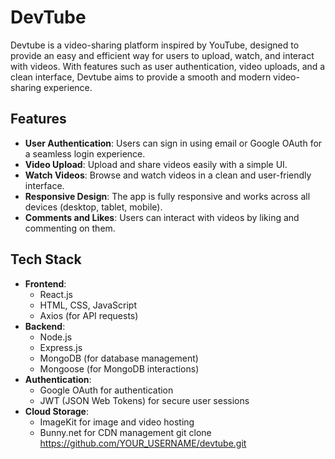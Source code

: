 # DevTube

Devtube is a video-sharing platform inspired by YouTube, designed to provide an easy and efficient way for users to upload, watch, and interact with videos. With features such as user authentication, video uploads, and a clean interface, Devtube aims to provide a smooth and modern video-sharing experience.

## Features

- **User Authentication**: Users can sign in using email or Google OAuth for a seamless login experience.
- **Video Upload**: Upload and share videos easily with a simple UI.
- **Watch Videos**: Browse and watch videos in a clean and user-friendly interface.
- **Responsive Design**: The app is fully responsive and works across all devices (desktop, tablet, mobile).
- **Comments and Likes**: Users can interact with videos by liking and commenting on them.

## Tech Stack

- **Frontend**: 
  - React.js
  - HTML, CSS, JavaScript
  - Axios (for API requests)
- **Backend**: 
  - Node.js
  - Express.js
  - MongoDB (for database management)
  - Mongoose (for MongoDB interactions)
- **Authentication**:
  - Google OAuth for authentication
  - JWT (JSON Web Tokens) for secure user sessions
- **Cloud Storage**: 
  - ImageKit for image and video hosting
  - Bunny.net for CDN management
   git clone https://github.com/YOUR_USERNAME/devtube.git

